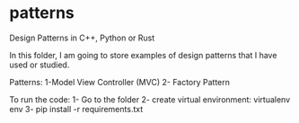 # patterns
Design Patterns in C++, Python or Rust

In this folder, I am going to store examples of design patterns that I have used or studied.

Patterns:
1-Model View Controller (MVC)
2- Factory Pattern 

To run the code:
1- Go to the folder
2- create virtual environment: virtualenv env
3- pip install -r requirements.txt 